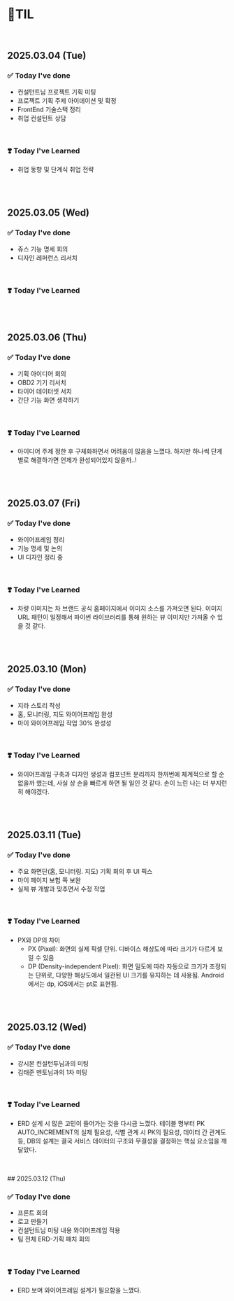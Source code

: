 # 📝TIL

<br>

## 2025.03.04 (Tue)

### ✅ Today I've done

- 컨설턴트님 프로젝트 기획 미팅 
- 프로젝트 기획 주제 아이데이션 및 확정 
- FrontEnd 기술스택 정리
- 취업 컨설턴트 상담 

<br>

### ❣️ Today I've Learned

- 취업 동향 및 단계식 취업 전략 

<br>
<br>

## 2025.03.05 (Wed)

### ✅ Today I've done

- 쥬스 기능 명세 회의
- 디자인 레퍼런스 리서치

<br>

### ❣️ Today I've Learned


<br>
<br>

## 2025.03.06 (Thu)

### ✅ Today I've done

- 기획 아이디어 회의
- OBD2 기기 리서치
- 타이어 데이터셋 서치
- 간단 기능 화면 생각하기

<br>

### ❣️ Today I've Learned

- 아이디어 주제 정한 후 구체화하면서 어려움이 많음을 느꼈다. 하지만 하나씩 단계별로 해결하가면 언제가 완성되어있지 않을까..!

<br>
<br>

## 2025.03.07 (Fri)

### ✅ Today I've done

- 와이어프레임 정리
- 기능 명세 및 논의
- UI 디자인 정리 중 

<br>

### ❣️ Today I've Learned

- 차량 이미지는 차 브랜드 공식 홈페이지에서 이미지 소스를 가져오면 된다. 이미지 URL 패턴이 일정해서 파이썬 라이브러리를 통해 원하는 뷰 이미지만 가져올 수 있을 것 같다. 

<br>
<br>

## 2025.03.10 (Mon)

### ✅ Today I've done

- 지라 스토리 작성
- 홈, 모니터링, 지도 와이어프레임 완성
- 마이 와이어프레임 작업 30% 완성성
<br>

### ❣️ Today I've Learned

- 와이어프레임 구축과 디자인 생성과 컴포넌트 분리까지 한꺼번에 체계적으로 할 순 없을까 했는데, 사실 상 손을 빠르게 하면 될 일인 것 같다. 손이 느린 나는 더 부지런히 해야겠다.

<br>
<br>

## 2025.03.11 (Tue)

### ✅ Today I've done

- 주요 화면단(홈, 모니터링. 지도) 기획 회의 후 UI 픽스
- 마이 페이지 보험 쪽 보완
- 실제 뷰 개발과 맞추면서 수정 작업
<br>

### ❣️ Today I've Learned

- PX와 DP의 차이
  - PX (Pixel): 화면의 실제 픽셀 단위. 디바이스 해상도에 따라 크기가 다르게 보일 수 있음
  - DP (Density-independent Pixel): 화면 밀도에 따라 자동으로 크기가 조정되는 단위로, 다양한 해상도에서 일관된 UI 크기를 유지하는 데 사용됨. Android에서는 dp, iOS에서는 pt로 표현됨.

<br>
<br>

## 2025.03.12 (Wed)

### ✅ Today I've done

- 강시몬 컨설턴투님과의 미팅
- 김태준 멘토님과의 1차 미팅
<br>

### ❣️ Today I've Learned
- ERD 설계 시 많은 고민이 들어가는 것을 다시금 느꼈다. 테이블 명부터 PK AUTO_INCREMENT의 실제 필요성, 식별 관계 시 PK의 필요성, 데이터 간 관계도 등, DB의 설계는 결국 서비스 데이터의 구조와 무결성을 결정하는 핵심 요소임을 깨달았다.


<br>
<br>
## 2025.03.12 (Thu)

### ✅ Today I've done

- 프론트 회의
- 로고 만들기
- 컨설턴트님 미팅 내용 와이어프레임 적용
- 팀 전체 ERD-기획 패치 회의

<br>

### ❣️ Today I've Learned
- ERD 보며 와이어프레임 설계가 필요함을 느꼈다.

<br>
<br>



